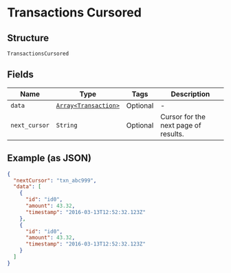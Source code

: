 
# Transactions Cursored

## Structure

`TransactionsCursored`

## Fields

| Name | Type | Tags | Description |
|  --- | --- | --- | --- |
| `data` | [`Array<Transaction>`](../../doc/models/transaction.md) | Optional | - |
| `next_cursor` | `String` | Optional | Cursor for the next page of results. |

## Example (as JSON)

```json
{
  "nextCursor": "txn_abc999",
  "data": [
    {
      "id": "id0",
      "amount": 43.32,
      "timestamp": "2016-03-13T12:52:32.123Z"
    },
    {
      "id": "id0",
      "amount": 43.32,
      "timestamp": "2016-03-13T12:52:32.123Z"
    }
  ]
}
```

